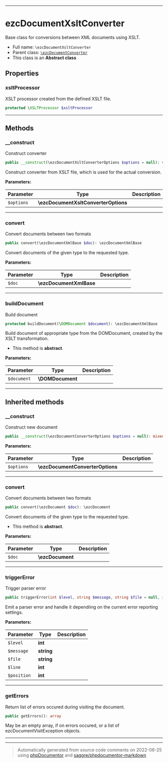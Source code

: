 ***

# ezcDocumentXsltConverter

Base class for conversions between XML documents using XSLT.



* Full name: `\ezcDocumentXsltConverter`
* Parent class: [`\ezcDocumentConverter`](./ezcDocumentConverter.md)
* This class is an **Abstract class**



## Properties


### xsltProcessor

XSLT processor created from the defined XSLT file.

```php
protected \XSLTProcessor $xsltProcessor
```






***

## Methods


### __construct

Construct converter

```php
public __construct(\ezcDocumentXsltConverterOptions $options = null): void
```

Construct converter from XSLT file, which is used for the actual
conversion.






**Parameters:**

| Parameter | Type | Description |
|-----------|------|-------------|
| `$options` | **\ezcDocumentXsltConverterOptions** |  |




***

### convert

Convert documents between two formats

```php
public convert(\ezcDocumentXmlBase $doc): \ezcDocumentXmlBase
```

Convert documents of the given type to the requested type.






**Parameters:**

| Parameter | Type | Description |
|-----------|------|-------------|
| `$doc` | **\ezcDocumentXmlBase** |  |




***

### buildDocument

Build document

```php
protected buildDocument(\DOMDocument $document): \ezcDocumentXmlBase
```

Build document of appropriate type from the DOMDocument, created by the
XSLT transformation.


* This method is **abstract**.



**Parameters:**

| Parameter | Type | Description |
|-----------|------|-------------|
| `$document` | **\DOMDocument** |  |




***


## Inherited methods


### __construct

Construct new document

```php
public __construct(\ezcDocumentConverterOptions $options = null): mixed
```








**Parameters:**

| Parameter | Type | Description |
|-----------|------|-------------|
| `$options` | **\ezcDocumentConverterOptions** |  |




***

### convert

Convert documents between two formats

```php
public convert(\ezcDocument $doc): \ezcDocument
```

Convert documents of the given type to the requested type.


* This method is **abstract**.



**Parameters:**

| Parameter | Type | Description |
|-----------|------|-------------|
| `$doc` | **\ezcDocument** |  |




***

### triggerError

Trigger parser error

```php
public triggerError(int $level, string $message, string $file = null, int $line = null, int $position = null): void
```

Emit a parser error and handle it dependiing on the current error
reporting settings.






**Parameters:**

| Parameter | Type | Description |
|-----------|------|-------------|
| `$level` | **int** |  |
| `$message` | **string** |  |
| `$file` | **string** |  |
| `$line` | **int** |  |
| `$position` | **int** |  |




***

### getErrors

Return list of errors occured during visiting the document.

```php
public getErrors(): array
```

May be an empty array, if on errors occured, or a list of
ezcDocumentVisitException objects.









***


***
> Automatically generated from source code comments on 2022-06-25 using [phpDocumentor](http://www.phpdoc.org/) and [saggre/phpdocumentor-markdown](https://github.com/Saggre/phpDocumentor-markdown)
